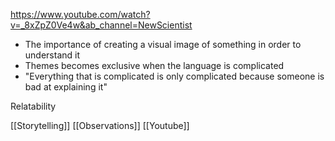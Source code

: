 https://www.youtube.com/watch?v=_8xZpZ0Ve4w&ab_channel=NewScientist

- The importance of creating a visual image of something in order to understand it
- Themes becomes exclusive when the language is complicated
- "Everything that is complicated is only complicated because someone is bad at explaining it"



Relatability

[[Storytelling]]
[[Observations]]
[[Youtube]]
